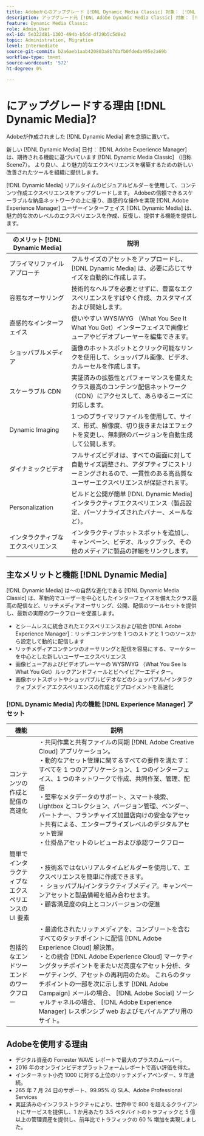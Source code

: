 ```yaml
---
title: Adobeからのアップグレード [!DNL Dynamic Media Classic] 対象： [!DNL Dynamic Media] 日付： [!DNL Experience Manager] アセット
description: アップグレード元 [!DNL Adobe Dynamic Media Classic] 対象： [!DNL Dynamic Media] 日付： [!DNL Adobe Experience Manager]. 主なメリットと機能について説明します [!DNL Dynamic Media]. 機能リストの比較、アップグレードに関する FAQ、準備チェックリストを確認します。
feature: Dynamic Media Classic
role: Admin,User
exl-id: 5e322d81-1303-494b-b5dd-df29b5c5d8e2
topic: Administration, Migration
level: Intermediate
source-git-commit: b2a6aeb1aab420803a8b7dafb0fdeda495e2a69b
workflow-type: tm+mt
source-wordcount: '572'
ht-degree: 0%

---
```


# にアップグレードする理由 [!DNL Dynamic Media]?

Adobeが作成されました [!DNL Dynamic Media] 君を念頭に置いて。

新しい [!DNL Dynamic Media] 日付： [!DNL Adobe Experience Manager] は、期待される機能に基づいています [!DNL Dynamic Media Classic] （旧称Scene7）。 より良い、より魅力的なエクスペリエンスを構築するための新しい改善されたツールを組織に提供します。

[!DNL Dynamic Media] リアルタイムのビジュアルビルダーを使用して、コンテンツ作成エクスペリエンスをアップグレードします。 Adobeの信頼できるスケーラブルな納品ネットワークの上に座り、直感的な操作を実現 [!DNL Adobe Experience Manager] ユーザーインターフェイス [!DNL Dynamic Media] は、魅力的な次のレベルのエクスペリエンスを作成、反復し、提供する機能を提供します。

| のメリット [!DNL Dynamic Media] | 説明 |
| --- | --- |
| プライマリファイルアプローチ | フルサイズのアセットをアップロードし、 [!DNL Dynamic Media] は、必要に応じてサイズを自動的に作成します。 |
| 容易なオーサリング | 技術的なヘルプを必要とせずに、豊富なエクスペリエンスをすばやく作成、カスタマイズおよび開始します。 |
| 直感的なインターフェイス | 使いやすい WYSIWYG （What You See It What You Get）インターフェイスで画像ビューアやビデオプレーヤーを編集できます。 |
| ショッパブルメディア | 画像のホットスポットとクリック可能なリンクを使用して、ショッパブル画像、ビデオ、カルーセルを作成します。 |
| スケーラブル CDN | 実証済みの拡張性とパフォーマンスを備えたクラス最高のコンテンツ配信ネットワーク（CDN）にアクセスして、あらゆるニーズに対応します。 |
| Dynamic Imaging | 1 つのプライマリファイルを使用して、サイズ、形式、解像度、切り抜きまたはエフェクトを変更し、無制限のバージョンを自動生成して公開します。 |
| ダイナミックビデオ | フルサイズビデオは、すべての画面に対して自動サイズ調整され、アダプティブにストリーミングされるので、一貫性のある高品質なユーザーエクスペリエンスが保証されます。 |
| Personalization | ビルドと公開が簡単 [!DNL Dynamic Media] インタラクティブエクスペリエンス（製品設定、パーソナライズされたバナー、メールなど）。 |
| インタラクティブなエクスペリエンス | インタラクティブホットスポットを追加し、キャンペーン、ビデオ、ルックブック、その他のメディアに製品の詳細をリンクします。 |

## 主なメリットと機能 [!DNL Dynamic Media]

[!DNL Dynamic Media] は～の自然な進化である [!DNL Dynamic Media Classic] は、革新的でユーザーを中心としたインターフェイスを備えたクラス最高の配信など、リッチメディアオーサリング、公開、配信のツールセットを提供し、最新の実際のワークフローを促進します。

* とシームレスに統合されたエクスペリエンスおよび統合 [!DNL Adobe Experience Manager]：リッチコンテンツを 1 つのストアと 1 つのソースから設定して動的に配信します
* リッチメディアコンテンツのオーサリングと配信を容易にする、マーケターを中心とした新しいユーザーエクスペリエンス
* 画像ビューアおよびビデオプレーヤーの WYSIWYG （What You See Is What You Get）ルックアンドフィールとビヘイビアーエディター。
* 画像ホットスポットやショッパブルビデオなどのショッパブル/インタラクティブメディアエクスペリエンスの作成とデプロイメントを高速化

### [!DNL Dynamic Media] 内の機能 [!DNL Experience Manager] アセット

| 機能 | 説明 |
| --- | --- |
| コンテンツの作成と配信の高速化 | ・共同作業と共有ファイルの同期 [!DNL Adobe Creative Cloud] アプリケーション。<br>・動的なアセット管理に関するすべての要件を満たす：すべてを 1 つのアプリケーション、1 つのインターフェイス、1 つのネットワークで作成、共同作業、管理、配信<br>・堅牢なメタデータのサポート、スマート検索、Lightbox とコレクション、バージョン管理、ベンダー、パートナー、フランチャイズ加盟店向けの安全なアセット共有による、エンタープライズレベルのデジタルアセット管理<br>・仕掛品アセットのレビューおよび承認ワークフロー |
| 簡単でインタラクティブなエクスペリエンスの UI 要素 | ・技術系ではないリアルタイムビルダーを使用して、エクスペリエンスを簡単に作成できます。<br>・ ショッパブル/インタラクティブメディア。キャンペーンアセットと製品情報を組み合わせます。<br>・顧客満足度の向上とコンバージョンの促進 |
| 包括的なエンドツーエンドのワークフロー | ・最適化されたリッチメディアを、コンプリートを含むすべてのタッチポイントに配信 [!DNL Adobe Experience Cloud] 解決策。<br>・との統合 [!DNL Adobe Experience Cloud] マーケティングタッチポイントをまたいだ高度なアセット分析、ターゲティング、アセットの再利用のため。 これらのタッチポイントの一部を次に示します [!DNL Adobe Campaign] メールの場合、 [!DNL Adobe Social] ソーシャルチャネルの場合、 [!DNL Adobe Experience Manager] レスポンシブ web およびモバイルアプリ用のサイト。 |

## Adobeを使用する理由

* デジタル資産の Forrester WAVE レポートで最大のプラスのムーバー。
* 2016 年のオンラインビデオプラットフォームレポートで高い評価を得た。
* インターネット小売 1000 に対する上位のリッチメディアベンダー、9 年連続。
* 265 年 7 月 24 日のサポート、99.95% の SLA、Adobe Professional Services
* 実証済みのインフラストラクチャにより、世界中で 800 を超えるクライアントにサービスを提供し、1 か月あたり 3.5 ペタバイトのトラフィックと 5 億以上の管理資産を提供し、前年比でトラフィックの 60 % 増加を実現しました。
